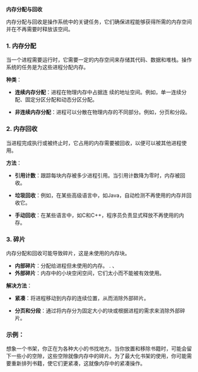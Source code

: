 
**内存分配与回收**

内存分配与回收是操作系统中的关键任务，它们确保进程能够获得所需的内存空间并在不再需要时释放该空间。

### 1. **内存分配**

当一个进程需要运行时，它需要一定的内存空间来存储其代码、数据和堆栈。操作系统的任务是为这些进程分配内存。

**种类**：

- **连续内存分配**：进程在物理内存中占据连 续的地址空间。例如，单一连续分配、固定分区分配和动态分区分配。

- **非连续内存分配**：进程可以分散在物理内存的不同部分。例如，分页和分段。

### 2. **内存回收**

当进程完成执行或被终止时，它占用的内存需要被回收，以便可以被其他进程使用。

**方法**：

- **引用计数**：跟踪每块内存被多少进程引用。当引用计数降为零时，内存被回收。

- **垃圾回收**：例如，在某些高级语言中，如Java，自动检测不再使用的内存并回收它。

- **手动回收**：在某些语言中，如C和C++，程序员负责显式释放不再使用的内存。

### 3. **碎片**

内存分配和回收可能导致碎片，这是未使用的内存块。

- **内部碎片**：分配给进程但未使用的内存。
. 、
- **外部碎片**：内存中的小块空闲空间，它们太小而不能被有效使用。

**解决方法**：

- **紧凑**：将进程移动到内存的连续位置，从而消除外部碎片。

- **分页和分段**：通过将内存分为固定大小的块或根据进程的需求来消除外部碎片。

### 示例：

想象一个书架，你正在为各种大小的书找地方。当你放置和移除书籍时，可能会留下一些小的空隙，这些空隙就像内存中的碎片。为了最大化书架的使用，你可能需要重新排列书籍，使它们更紧凑，这就像内存中的紧凑操作。